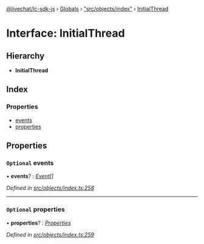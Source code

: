 [@livechat/lc-sdk-js](../README.md) › [Globals](../globals.md) › ["src/objects/index"](../modules/_src_objects_index_.md) › [InitialThread](_src_objects_index_.initialthread.md)

# Interface: InitialThread

## Hierarchy

* **InitialThread**

## Index

### Properties

* [events](_src_objects_index_.initialthread.md#optional-events)
* [properties](_src_objects_index_.initialthread.md#optional-properties)

## Properties

### `Optional` events

• **events**? : *[Event](../modules/_src_objects_index_.md#event)[]*

*Defined in [src/objects/index.ts:258](https://github.com/livechat/lc-sdk-js/blob/ac28f06/src/objects/index.ts#L258)*

___

### `Optional` properties

• **properties**? : *[Properties](_src_objects_index_.properties.md)*

*Defined in [src/objects/index.ts:259](https://github.com/livechat/lc-sdk-js/blob/ac28f06/src/objects/index.ts#L259)*
